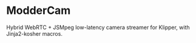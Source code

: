 # ModderCam
Hybrid WebRTC + JSMpeg low-latency camera streamer for Klipper, with Jinja2-kosher macros.
